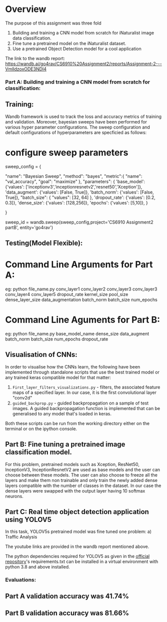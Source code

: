 
# Overview
The purpose of this assignment was three fold
1. Building and training a CNN model from scratch for iNaturalist image data classification.
2. Fine tune a pretrained model on the iNaturalist dataset.
3. Use a pretrained Object Detection model for a cool application



The link to the wandb report:
https://wandb.ai/go4rav/CS6910%20Assignment2/reports/Assignment-2---VmlldzoxODE3NDI4

### Part A: Building and training a CNN model from scratch for classification:


## Training:
Wandb framework is used to track the loss and accuracy metrics of training and validation. Moreover, bayesian sweeps have been performed for various hyper parameter configurations. 
The sweep configuration and default configurations of hyperparameters are specficied as follows:

# configure sweep parameters



sweep_config = {
    
  "name": "Bayesian Sweep",
  "method": "bayes",
  "metric":{
  "name": "val_accuracy",
  "goal": "maximize"
  },
  "parameters": {
                   'base_model': {'values': ['inceptionv3','inceptionresnetv2','resnet50','Xception']},
                   'data_augment': {'values': [False, True]},
                   'batch_norm': {'values': [False, True]}, 
                   "batch_size": { "values": [32, 64] },
                   'dropout_rate': {'values': [0.2, 0.3]},
                   'dense_size': {'values': [128,256]},
                   'epochs': {'values': [5,10]}, 
                }
    
}

sweep_id = wandb.sweep(sweep_config,project='CS6910 Assignment2 partB', entity='go4rav')




## Testing(Model Flexible):

# Command Line Arguments for Part A:

eg: python file_name.py conv_layer1 conv_layer2 conv_layer3 conv_layer3 conv_layer4 conv_layer5 dropout_rate kernel_size pool_size dense_layer_size data_augmentation batch_norm batch_size num_epochs

# Command Line Aguments for Part B:

eg: python file_name.py base_model_name dense_size data_augment batch_norm batch_size num_epochs dropout_rate



## Visualisation of CNNs:

In order to visualise how the CNNs learn, the following have been implemented through standalone scripts that use the best trained model or any trained keras compatible model for that matter:
1. ```First_layer_filters_visualizations.py``` - filters, the associated feature maps of a specified layer. In our case, it is the first convolutional layer "conv2d"
2. ```guided_backprop.py``` - guided backpropagation on a sample of test images. A guided backpropagation function is implemented that can be generalised to any model that's loaded in keras. 

Both these scripts can be run from the working directory either on the terminal or on the ipython console.


## Part B: Fine tuning a pretrained image classification model.
For this problem, pretrained models such as Xception, ResNet50, InceptionV3, InceptionResnetV2 are used as base models and the user can choose between these models.
The user can also choose to freeze all the layers and make them non trainable and only train the newly added dense layers compatible with the number of classes in the dataset. 
In our case the dense layers were swapped with the output layer having 10 softmax neurons.



## Part C: Real time object detection application using YOLOV5

In this task, YOLOV5s pretrained model was fine tuned one problem:
a) Traffic Analysis

The youtube links are provided in the wandb report mentioned above. 

The python dependencies required for YOLOV5 as given in the [official repository](https://github.com/ultralytics/yolov5)'s requirements.txt can be installed in a virtual environment with python 3.8 and above installed. 


### Evaluations:


## Part A validation accuracy was 41.74%

## Part B validation accuracy was 81.66%
